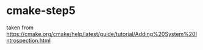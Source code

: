 # cmake-step5
taken from https://cmake.org/cmake/help/latest/guide/tutorial/Adding%20System%20Introspection.html
